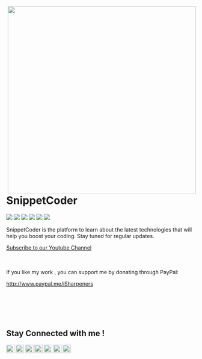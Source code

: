 <img align="right" width="500" height="500" src="https://github.com/SnippetCoders/SnippetCoder/blob/master/git-bg.jpg">


# SnippetCoder

<img src="https://github.com/SnippetCoders/SnippetCoder/blob/master/flutter.png"/>  <img src="https://github.com/SnippetCoders/SnippetCoder/blob/master/angular.png"/> <img src="https://github.com/SnippetCoders/SnippetCoder/blob/master/ionic.png"/> <img src="https://github.com/SnippetCoders/SnippetCoder/blob/master/dotnet.png"/> <img src="https://github.com/SnippetCoders/SnippetCoder/blob/master/node.png"/> <img src="https://github.com/SnippetCoders/SnippetCoder/blob/master/aws.png"/>

SnippetCoder is the platform to learn about the latest technologies that will help you boost your coding. Stay tuned for regular updates. 

<a href="https://www.youtube.com/SnippetCoder">
 Subscribe to our Youtube Channel
</a>


<Br>
<Br>
<Br>
  
If you like my work , you can support me by donating through PayPal:

http://www.paypal.me/iSharpeners

<Br>
<Br>
<Br>
<Br>




## Stay Connected with me !

<a href="https://twitter.com/SnippetCoder">
  <img align="left" alt="damianrincondrc" width="22px" src="https://img.icons8.com/fluent/48/000000/twitter.png"/>
</a>
<a href="https://www.facebook.com/SnippetCoder">
  <img align="left" alt="Facebook" width="22px" src="https://img.icons8.com/android/24/000000/facebook.png"/>
</a>
<a href="https://github.com/SnippetCoders/">
  <img align="left" alt="Github" width="22px" src="https://img.icons8.com/fluent/48/000000/github.png"/>
</a>
<a href="https://t.me/SnippetCoder">
  <img align="left" alt="Telegram" width="22px" src="https://img.icons8.com/fluent/48/000000/telegram-app.png"/>
</a>
<a href="https://www.instagram.com/SnippetCoder/">
  <img align="left" alt="Instagram" width="22px" src="https://img.icons8.com/nolan/64/instagram-new.png"/>
</a>
<a href="mailto:SnippetCoders@gmail.com">
  <img align="left" alt="Gmail" width="22px" src="https://img.icons8.com/fluent/48/000000/gmail.png"/>
</a>

<a href="https://www.youtube.com/SnippetCoder">
  <img align="left" alt="Youtube" width="22px" src="https://img.icons8.com/fluent/48/000000/youtube-play.png"/>
</a>
